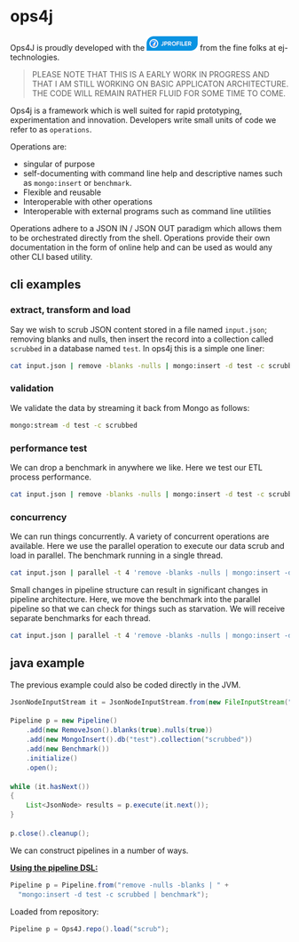 # ops4j

Ops4J is proudly developed with the ![Java Profiler](src/main/resources/site/images/jprofiler_small.png) from the fine folks at ej-technologies.


>  PLEASE NOTE THAT THIS IS A EARLY WORK IN PROGRESS AND THAT I AM STILL WORKING ON BASIC APPLICATON ARCHITECTURE.   THE CODE WILL REMAIN RATHER FLUID FOR SOME TIME TO COME.

Ops4j is a framework which is well suited for rapid prototyping, experimentation and innovation.  Developers write small units of code we refer to as `operations`.

Operations are:

* singular of purpose
* self-documenting with command line help and descriptive names such as `mongo:insert` or `benchmark`.
* Flexible and reusable
* Interoperable with other operations
* Interoperable with external programs such as command line utilities

Operations adhere to a JSON IN / JSON OUT paradigm which allows them to be orchestrated directly from the shell.   Operations provide their own documentation in the form of online help and can be used as would any other CLI based utility.

## cli examples

### extract, transform and load

Say we wish to scrub JSON content stored in a file named `input.json`; removing blanks and nulls, then insert the record into a collection called `scrubbed` in a database named `test`.  In ops4j this is a simple one liner:

```bash
cat input.json | remove -blanks -nulls | mongo:insert -d test -c scrubbed -O NONE
```

### validation

We validate the data by streaming it back from Mongo as follows:

```bash
mongo:stream -d test -c scrubbed
```

### performance test

We can drop a benchmark in anywhere we like.  Here we test our ETL process performance.

```bash
cat input.json | remove -blanks -nulls | mongo:insert -d test -c scrubbed | benchmark -O NONE
```

### concurrency

We can run things concurrently.  A variety of concurrent operations are available.  Here we use the parallel operation to execute our data scrub and load in parallel.  The benchmark running in a single thread.

```bash
cat input.json | parallel -t 4 'remove -blanks -nulls | mongo:insert -d test -c scrubbed' | benchmark -O NONE
```

Small changes in pipeline structure can result in significant changes in pipeline architecture.  Here, we move the benchmark into the parallel pipeline so that we can check for things such as starvation.  We will receive separate benchmarks for each thread.

```bash
cat input.json | parallel -t 4 'remove -blanks -nulls | mongo:insert -d test -c scrubbed | benchmark' -O NONE
```

## java example

The previous example could also be coded directly in the JVM.

```java
JsonNodeInputStream it = JsonNodeInputStream.from(new FileInputStream("input.json"));

Pipeline p = new Pipeline()
    .add(new RemoveJson().blanks(true).nulls(true))
    .add(new MongoInsert().db("test").collection("scrubbed"))
    .add(new Benchmark())
    .initialize()
    .open();

while (it.hasNext())
{
    List<JsonNode> results = p.execute(it.next());
}

p.close().cleanup();
```

We can construct pipelines in a number of ways.

**<u>Using the pipeline DSL:</u>**

```java
Pipeline p = Pipeline.from("remove -nulls -blanks | " +
  "mongo:insert -d test -c scrubbed | benchmark");
```

Loaded from repository:

```java
Pipeline p = Ops4J.repo().load("scrub");
```

# 
